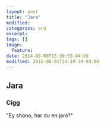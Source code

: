 ```yaml
---
layout: post
title: "Jara"
modified:
categories: ord
excerpt:
tags: []
image:
  feature:
date: 2014-08-08T15:39:55-04:00
modified: 2016-06-01T14:19:19-04:00
---
```


## Jara

### Cigg

"Ey shono, har du en jara?"
